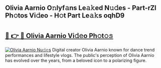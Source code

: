 ## Olivia Aarnio O𝚗lyf𝚊ns Le𝚊𝚔ed N𝚞𝚍es - Part-rZl Ph𝚘tos Vi𝚍eo - H𝚘t Part Le𝚊𝚔s oqhD9

# <h2><a href="http://hf5xigx.feru.top/?c=Olivia+Aarnio">🔗 👉 🔴 Olivia Aarnio Vi𝚍𝚎o Ph𝚘t𝚘𝚜</a></h2>

[![Olivia Aarnio Nu𝚍𝚎s](https://i.imgur.com/0TWrTi3.gif)](http://hf5xigx.feru.top/?c=Olivia+Aarnio)
Digital creator Olivia Aarnio known for dance trend performances and lifestyle vlogs. The public's perception of Olivia Aarnio has evolved over the years, from a beloved icon to a polarizing figure. 
